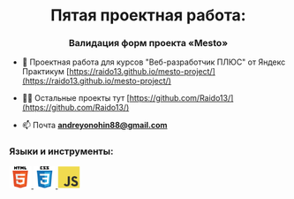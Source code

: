 <h1 align="center">Пятая проектная работа:</h1>
<h3 align="center">Валидация форм проекта «Mesto»</h3>

- 🔭 Проектная работа для курсов "Веб-разработчик ПЛЮС" от Яндекс Практикум [https://raido13.github.io/mesto-project/](https://raido13.github.io/mesto-project/)

- 👨‍💻 Остальные проекты тут [https://github.com/Raido13/](https://github.com/Raido13/)

- 📫 Почта **andreyonohin88@gmail.com**

<h3 align="left">Языки и инструменты:</h3>
<p align="left"><a href="https://www.w3.org/html/" target="_blank" rel="noreferrer"> <img src="https://raw.githubusercontent.com/devicons/devicon/master/icons/html5/html5-original-wordmark.svg" alt="html5" width="40" height="40"/></a><a href="https://www.w3schools.com/css/" target="_blank" rel="noreferrer"> <img src="https://raw.githubusercontent.com/devicons/devicon/master/icons/css3/css3-original-wordmark.svg" alt="css3" width="40" height="40"/></a><a href="https://developer.mozilla.org/en-US/docs/Web/JavaScript" target="_blank" rel="noreferrer"> <img src="https://raw.githubusercontent.com/devicons/devicon/master/icons/javascript/javascript-original.svg" alt="javascript" width="40" height="40"/></a></p> 
